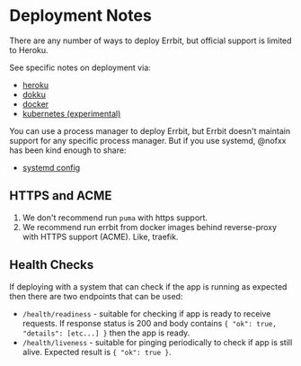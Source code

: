 # Deployment Notes

There are any number of ways to deploy Errbit, but official support is limited
to Heroku.

See specific notes on deployment via:

- [heroku](deployment/heroku.md)
- [dokku](deployment/dokku.md)
- [docker](deployment/docker.md)
- [kubernetes (experimental)](deployment/kubernetes.md)

You can use a process manager to deploy Errbit, but Errbit doesn't maintain
support for any specific process manager. But if you use systemd, @nofxx has
been kind enough to share:

- [systemd config](https://gist.github.com/nofxx/f01dcfe3e9d504181d76)

## HTTPS and ACME

1. We don't recommend run `puma` with https support.
2. We recommend run errbit from docker images behind reverse-proxy with HTTPS support (ACME). Like, traefik.

## Health Checks

If deploying with a system that can check if the app is running as expected then
there are two endpoints that can be used:
- `/health/readiness` - suitable for checking if app is ready to receive
  requests. If response status is 200 and body contains `{ "ok": true,
"details": [etc...] }` then the app is ready.
- `/health/liveness` - suitable for pinging periodically to check if app is still
  alive. Expected result is `{ "ok": true }`.
